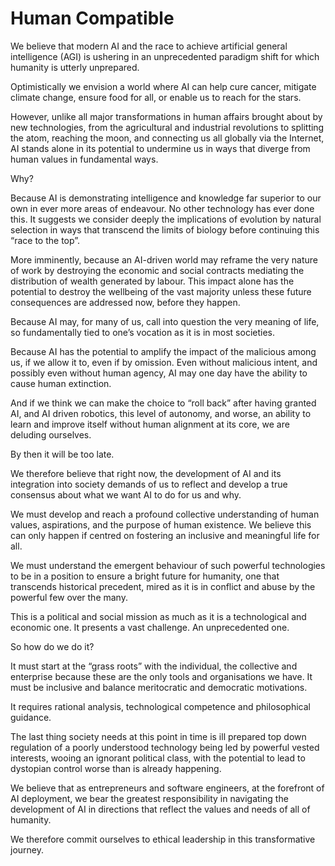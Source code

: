 # Human Compatible

We believe that modern AI and the race to achieve artificial general intelligence (AGI) is ushering in an unprecedented paradigm shift for which humanity is utterly unprepared.

Optimistically we envision a world where AI can help cure cancer, mitigate climate change, ensure food for all, or enable us to reach for the stars.

However, unlike all major transformations in human affairs brought about by new technologies, from the agricultural and industrial revolutions to splitting the atom, reaching the moon, and connecting us all globally via the Internet, AI stands alone in its potential to undermine us in ways that diverge from human values in fundamental ways.

Why?

Because AI is demonstrating intelligence and knowledge far superior to our own in ever more areas of endeavour. No other technology has ever done this. It suggests we consider deeply the implications of evolution by natural selection in ways that transcend the limits of biology before continuing this “race to the top”.

More imminently, because an AI-driven world may reframe the very nature of work by destroying the economic and social contracts mediating the distribution of wealth generated by labour. This impact alone has the potential to destroy the wellbeing of the vast majority unless these future consequences are addressed now, before they happen.

Because AI may, for many of us, call into question the very meaning of life, so fundamentally tied to one’s vocation as it is in most societies.

Because AI has the potential to amplify the impact of the malicious among us, if we allow it to, even if by omission. Even without malicious intent, and possibly even without human agency, AI may one day have the ability to cause human extinction.

And if we think we can make the choice to “roll back” after having granted AI, and AI driven robotics, this level of autonomy, and worse, an ability to learn and improve itself without human alignment at its core, we are deluding ourselves.

By then it will be too late.

We therefore believe that right now, the development of AI and its integration into society demands of us to reflect and develop a true consensus about what we want AI to do for us and why.

We must develop and reach a profound collective understanding of human values, aspirations, and the purpose of human existence. We believe this can only happen if centred on fostering an inclusive and meaningful life for all.

We must understand the emergent behaviour of such powerful technologies to be in a position to ensure a bright future for humanity, one that transcends historical precedent, mired as it is in conflict and abuse by the powerful few over the many.

This is a political and social mission as much as it is a technological and economic one. It presents a vast challenge. An unprecedented one.

So how do we do it?

It must start at the “grass roots” with the individual, the collective and enterprise because these are the only tools and organisations we have. It must be inclusive and balance meritocratic and democratic motivations.

It requires rational analysis, technological competence and philosophical guidance.

The last thing society needs at this point in time is ill prepared top down regulation of a poorly understood technology being led by powerful vested interests, wooing an ignorant political class, with the potential to lead to dystopian control worse than is already happening.

We believe that as entrepreneurs and software engineers, at the forefront of AI deployment, we bear the greatest responsibility in navigating the development of AI in directions that reflect the values and needs of all of humanity.

We therefore commit ourselves to ethical leadership in this transformative journey.
